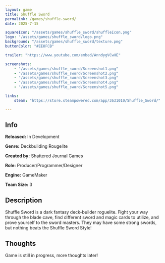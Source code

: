 ```yaml
---
layout: game
title: Shuffle Sword
permalink: /games/shuffle-sword/
date: 2025-7-15

squareIcon: "/assets/games/shuffle_sword/shuffleIcon.png"
logo: "/assets/games/shuffle_sword/logo.png"
background: "/assets/games/shuffle_sword/texture.png"
buttonColor: "#EE8FCB"

trailer: "https://www.youtube.com/embed/AnndygVCwHE"

screenshots:
    - "/assets/games/shuffle_sword/Screenshot1.png"
    - "/assets/games/shuffle_sword/Screenshot2.png"
    - "/assets/games/shuffle_sword/Screenshot3.png"
    - "/assets/games/shuffle_sword/Screenshot4.png"
    - "/assets/games/shuffle_sword/Screenshot5.png"

links:
    steam: "https://store.steampowered.com/app/3631010/Shuffle_Sword/"

---
```


## Info
  <p><strong>Released:</strong> In Development</p>
  <p><strong>Genre:</strong> Deckbuilding Rougelite </p>
  <p><strong>Created by:</strong> Shattered Journal Games </p>
  <p><strong>Role:</strong> Producer/Programmer/Designer </p>
  <p><strong>Engine:</strong> GameMaker </p>
  <p><strong>Team Size:</strong> 3 </p>

## Description
Shuffle Sword is a dark fantasy deck-builder roguelite. Fight your way through the blade cave, find different sword and magic cards to utilize, and prove yourself to the sword masters. They may have some strong swords, but nothing beats the Shuffle Sword Style!

## Thoughts
Game is still in progress, more thoughts later!